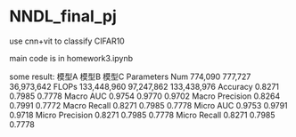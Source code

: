# NNDL_final_pj
use cnn+vit to classify CIFAR10

main code is in homework3.ipynb

some result:
	模型A	模型B	模型C
Parameters Num	774,090	777,727	36,973,642
FLOPs	133,448,960	97,247,862	133,438,976
Accuracy	0.8271	0.7985	0.7778
Macro AUC	0.9754	0.9770	0.9702
Macro Precision	0.8264	0.7991	0.7772
Macro Recall	0.8271	0.7985	0.7778
Micro AUC	0.9753	0.9791	0.9718
Micro Precision	0.8271	0.7985	0.7778
Micro Recall	0.8271	0.7985	0.7778
